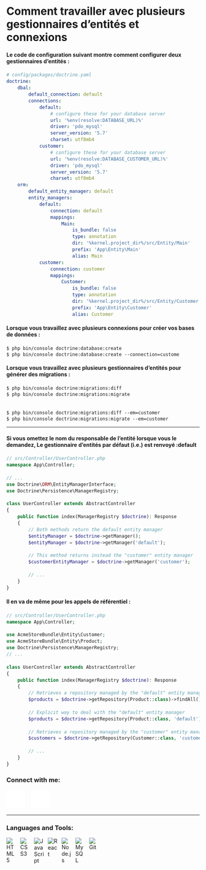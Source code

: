 
# Comment travailler avec plusieurs gestionnaires d’entités et connexions


#### Le code de configuration suivant montre comment configurer deux gestionnaires d’entités :
````yaml
# config/packages/doctrine.yaml
doctrine:
    dbal:
        default_connection: default
        connections:
            default:
                # configure these for your database server
                url: '%env(resolve:DATABASE_URL)%'
                driver: 'pdo_mysql'
                server_version: '5.7'
                charset: utf8mb4
            customer:
                # configure these for your database server
                url: '%env(resolve:DATABASE_CUSTOMER_URL)%'
                driver: 'pdo_mysql'
                server_version: '5.7'
                charset: utf8mb4
    orm:
        default_entity_manager: default
        entity_managers:
            default:
                connection: default
                mappings:
                    Main:
                        is_bundle: false
                        type: annotation
                        dir: '%kernel.project_dir%/src/Entity/Main'
                        prefix: 'App\Entity\Main'
                        alias: Main
            customer:
                connection: customer
                mappings:
                    Customer:
                        is_bundle: false
                        type: annotation
                        dir: '%kernel.project_dir%/src/Entity/Customer'
                        prefix: 'App\Entity\Customer'
                        alias: Customer
````
#### Lorsque vous travaillez avec plusieurs connexions pour créer vos bases de données :
````composer log
$ php bin/console doctrine:database:create
$ php bin/console doctrine:database:create --connection=custome
````
#### Lorsque vous travaillez avec plusieurs gestionnaires d’entités pour générer des migrations :
````composer log
$ php bin/console doctrine:migrations:diff
$ php bin/console doctrine:migrations:migrate


$ php bin/console doctrine:migrations:diff --em=customer
$ php bin/console doctrine:migrations:migrate --em=customer
````
---

#### Si vous omettez le nom du responsable de l’entité lorsque vous le demandez, Le gestionnaire d’entités par défaut (i.e.) est renvoyé :default
```php
// src/Controller/UserController.php
namespace App\Controller;

// ...
use Doctrine\ORM\EntityManagerInterface;
use Doctrine\Persistence\ManagerRegistry;

class UserController extends AbstractController
{
    public function index(ManagerRegistry $doctrine): Response
    {
        // Both methods return the default entity manager
        $entityManager = $doctrine->getManager();
        $entityManager = $doctrine->getManager('default');

        // This method returns instead the "customer" entity manager
        $customerEntityManager = $doctrine->getManager('customer');

        // ...
    }
}
```
#### Il en va de même pour les appels de référentiel :

````php
// src/Controller/UserController.php
namespace App\Controller;

use AcmeStoreBundle\Entity\Customer;
use AcmeStoreBundle\Entity\Product;
use Doctrine\Persistence\ManagerRegistry;
// ...

class UserController extends AbstractController
{
    public function index(ManagerRegistry $doctrine): Response
    {
        // Retrieves a repository managed by the "default" entity manager
        $products = $doctrine->getRepository(Product::class)->findAll();

        // Explicit way to deal with the "default" entity manager
        $products = $doctrine->getRepository(Product::class, 'default')->findAll();

        // Retrieves a repository managed by the "customer" entity manager
        $customers = $doctrine->getRepository(Customer::class, 'customer')->findAll();

        // ...
    }
}
````


### Connect with me:

[![website](./img/twitter-dark.svg)](https://twitter.com/)
&nbsp;&nbsp;
[![website](./img/instagram-dark.svg)](https://instagram.com/)

****
### Languages and Tools:

<img align="left" alt="HTML5" width="26px" src="https://cdn.jsdelivr.net/gh/devicons/devicon/icons/html5/html5-original.svg" style="padding-right:10px;" />
<img align="left" alt="CSS3" width="26px" src="https://cdn.jsdelivr.net/gh/devicons/devicon/icons/css3/css3-original.svg" style="padding-right:10px;" />

<img align="left" alt="JavaScript" width="26px" src="https://cdn.jsdelivr.net/gh/devicons/devicon/icons/javascript/javascript-original.svg" style="padding-right:10px;" />

<img align="left" alt="React" width="26px" src="https://cdn.jsdelivr.net/gh/devicons/devicon/icons/react/react-original.svg" style="padding-right:10px;" />

<img align="left" alt="Node.js" width="26px" src="https://cdn.jsdelivr.net/gh/devicons/devicon/icons/nodejs/nodejs-original.svg" style="padding-right:10px;" />

<img align="left" alt="MySQL" width="26px" src="https://cdn.jsdelivr.net/gh/devicons/devicon/icons/mysql/mysql-original.svg" style="padding-right:10px;" />
<img align="left" alt="Git" width="26px" src="https://cdn.jsdelivr.net/gh/devicons/devicon/icons/git/git-original.svg" style="padding-right:10px;" />

<br />
<br />

